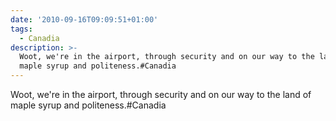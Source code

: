 ```yaml
---
date: '2010-09-16T09:09:51+01:00'
tags:
  - Canadia
description: >-
  Woot, we're in the airport, through security and on our way to the land of
  maple syrup and politeness.#Canadia
---
```

Woot, we're in the airport, through security and on our way to the land of maple syrup and politeness.#Canadia
